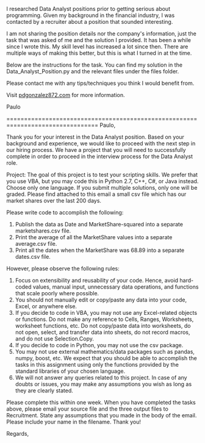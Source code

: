 I researched Data Analyst positions prior to getting serious about programming. Given my background in the financial industry, I was contacted by a recruiter about a position that sounded interesting.

I am not sharing the position details nor the company's information, just the task that was asked of me and the solution I provided. It has been a while since I wrote this. My skill level has increased a lot since then. There are multiple ways of making this better, but this is what I turned in at the time.

Below are the instructions for the task. You can find my solution in the Data_Analyst_Position.py and the relevant files under the files folder.

Please contact me with any tips/techniques you think I would benefit from.

Visit [pdgonzalez872.com](www.pdgonzalez872.com) for more information.

Paulo




================================================================================
Paulo,

Thank you for your interest in the Data Analyst position. Based on your background and experience, we would like to proceed with the next step in our hiring process. We have a project that you will need to successfully complete in order to proceed in the interview process for the Data Analyst role.


Project: The goal of this project is to test your scripting skills. We prefer that you use VBA, but you may code this in Python 2.7, C++, C#, or Java instead. Choose only one language. If you submit multiple solutions, only one will be graded. Please find attached to this email a small csv file which has our market shares over the last 200 days.

Please write code to accomplish the following:

1. Publish the data as Date and MarketShare-squared into a separate marketshares.csv file.
2. Print the average of all the MarketShare values into a separate average.csv file.
3. Print all the dates when the MarketShare was 68.89 into a separate dates.csv file.

However, please observe the following rules:

1. Focus on extensibility and reusability of your code. Hence, avoid hard-coded values, manual input, unnecessary data operations, and functions that scale poorly where possible.
2. You should not manually edit or copy/paste any data into your code, Excel, or anywhere else.
3. If you decide to code in VBA, you may not use any Excel-related objects or functions. Do not make any reference to Cells, Ranges, Worksheets, worksheet functions, etc. Do not copy/paste data into worksheets, do not open, select, and transfer data into sheets, do not record macros, and do not use Selection.Copy.
4. If you decide to code in Python, you may not use the csv package.
5. You may not use external mathematics/data packages such as pandas, numpy, boost, etc. We expect that you should be able to accomplish the tasks in this assignment using only the functions provided by the standard libraries of your chosen language.
6. We will not answer any queries related to this project. In case of any doubts or issues, you may make any assumptions you wish as long as they are clearly stated.


Please complete this within one week.  When you have completed the tasks above, please email your source file and the three output files to Recruitment. State any assumptions that you made in the body of the email. Please include your name in the filename.  Thank you!


Regards,
